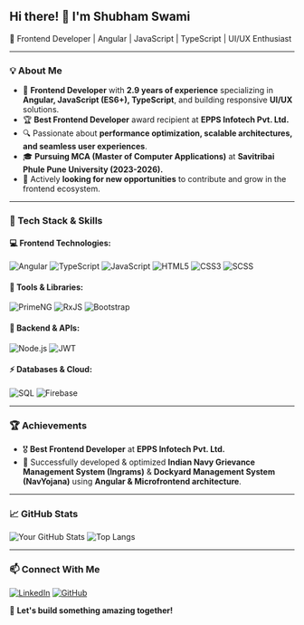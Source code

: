 ## Hi there! 👋 I'm Shubham Swami

🚀 Frontend Developer | Angular | JavaScript | TypeScript | UI/UX Enthusiast

---

### 💡 About Me
- 🎯 **Frontend Developer** with **2.9 years of experience** specializing in **Angular, JavaScript (ES6+), TypeScript**, and building responsive **UI/UX** solutions.
- 🏆 **Best Frontend Developer** award recipient at **EPPS Infotech Pvt. Ltd.**
- 🔍 Passionate about **performance optimization, scalable architectures, and seamless user experiences**.
- 🎓 **Pursuing MCA (Master of Computer Applications)** at **Savitribai Phule Pune University (2023-2026).**
- 💼 Actively **looking for new opportunities** to contribute and grow in the frontend ecosystem.

---

### 🔨 Tech Stack & Skills

#### 💻 Frontend Technologies:
![Angular](https://img.shields.io/badge/Angular-DD0031?style=for-the-badge&logo=angular&logoColor=white)
![TypeScript](https://img.shields.io/badge/TypeScript-3178C6?style=for-the-badge&logo=typescript&logoColor=white)
![JavaScript](https://img.shields.io/badge/JavaScript-F7DF1E?style=for-the-badge&logo=javascript&logoColor=black)
![HTML5](https://img.shields.io/badge/HTML5-E34F26?style=for-the-badge&logo=html5&logoColor=white)
![CSS3](https://img.shields.io/badge/CSS3-1572B6?style=for-the-badge&logo=css3&logoColor=white)
![SCSS](https://img.shields.io/badge/SCSS-CC6699?style=for-the-badge&logo=sass&logoColor=white)

#### 🔧 Tools & Libraries:
![PrimeNG](https://img.shields.io/badge/PrimeNG-4CAF50?style=for-the-badge&logo=primefaces&logoColor=white)
![RxJS](https://img.shields.io/badge/RxJS-B7178C?style=for-the-badge&logo=reactivex&logoColor=white)
![Bootstrap](https://img.shields.io/badge/Bootstrap-7952B3?style=for-the-badge&logo=bootstrap&logoColor=white)

#### 📡 Backend & APIs:
![Node.js](https://img.shields.io/badge/Node.js-339933?style=for-the-badge&logo=nodedotjs&logoColor=white)
![JWT](https://img.shields.io/badge/JWT-000000?style=for-the-badge&logo=jsonwebtokens&logoColor=white)

#### ⚡ Databases & Cloud:
![SQL](https://img.shields.io/badge/SQL-4479A1?style=for-the-badge&logo=postgresql&logoColor=white)
![Firebase](https://img.shields.io/badge/Firebase-FFCA28?style=for-the-badge&logo=firebase&logoColor=black)

---

### 🏆 Achievements
- 🎖️ **Best Frontend Developer** at **EPPS Infotech Pvt. Ltd.**
- 🎯 Successfully developed & optimized **Indian Navy Grievance Management System (Ingrams)** & **Dockyard Management System (NavYojana)** using **Angular & Microfrontend architecture**.

---

### 📈 GitHub Stats
![Your GitHub Stats](https://github-readme-stats.vercel.app/api?username=your-github-shubhamswamiss&show_icons=true&theme=radical)
![Top Langs](https://github-readme-stats.vercel.app/api/top-langs/?username=your-github-shubhamswamiss&layout=compact&theme=radical)

---

### 📫 Connect With Me
[![LinkedIn](https://img.shields.io/badge/LinkedIn-0A66C2?style=for-the-badge&logo=linkedin&logoColor=white)](https://www.linkedin.com/in/shubham-swami-46b822310/)
[![GitHub](https://img.shields.io/badge/GitHub-181717?style=for-the-badge&logo=github&logoColor=white)](https://github.com/shubhamswamiss)

🚀 **Let's build something amazing together!**
